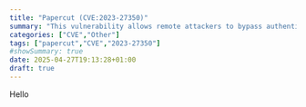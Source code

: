 ```yaml
---
title: "Papercut (CVE:2023-27350)"
summary: "This vulnerability allows remote attackers to bypass authentication on affected installations of PaperCut NG 22.0.5 (Build 63914). Authentication is not required to exploit this vulnerability. The specific flaw exists within the SetupCompleted class. The issue results from improper access control. An attacker can leverage this vulnerability to bypass authentication and execute arbitrary code in the context of SYSTEM. Was ZDI-CAN-18987."
categories: ["CVE","Other"]
tags: ["papercut","CVE","2023-27350"]
#showSummary: true
date: 2025-04-27T19:13:28+01:00
draft: true
---
```

Hello